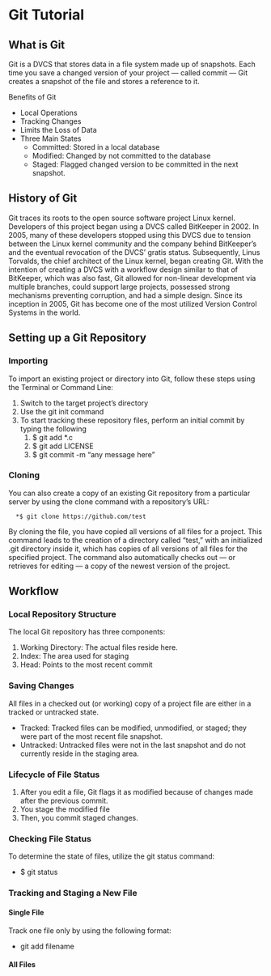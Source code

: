 # Git Tutorial

## What is Git
Git is a DVCS that stores data in a file system made up of snapshots. Each time you save a changed version of your project — called commit — Git creates a snapshot of the file and stores a reference to it.

Benefits of Git
* Local Operations
* Tracking Changes
* Limits the Loss of Data
* Three Main States
    * Committed: Stored in a local database
    * Modified: Changed by not committed to the database
    * Staged: Flagged changed version to be committed in the next snapshot.

## History of Git
Git traces its roots to the open source software project Linux kernel. Developers of this project began using a DVCS called BitKeeper in 2002. In 2005, many of these developers stopped using this DVCS due to tension between the Linux kernel community and the company behind BitKeeper’s and the eventual revocation of the DVCS’ gratis status. Subsequently, Linus Torvalds, the chief architect of the Linux kernel, began creating Git. With the intention of creating a DVCS with a workflow design similar to that of BitKeeper, which was also fast, Git allowed for non-linear development via multiple branches, could support large projects, possessed strong mechanisms preventing corruption, and had a simple design. Since its inception in 2005, Git has become one of the most utilized Version Control Systems in the world.

## Setting up a Git Repository
### Importing
To import an existing project or directory into Git, follow these steps using the Terminal or Command Line:
1. Switch to the target project’s directory
2. Use the git init command
3. To start tracking these repository files, perform an initial commit by typing the following
      1. $ git add *.c
      2. $ git add LICENSE
      3. $ git commit -m “any message here”
### Cloning
You can also create a copy of an existing Git repository from a particular server by using the clone command with a repository’s URL:
      
      *$ git clone https://github.com/test

By cloning the file, you have copied all versions of all files for a project. This command leads to the creation of a directory called “test,” with an initialized .git directory inside it, which has copies of all versions of all files for the specified project. The command also automatically checks out — or retrieves for editing — a copy of the newest version of the project.

## Workflow
### Local Repository Structure
The local Git repository has three components:
   1. Working Directory: The actual files reside here.
   2. Index: The area used for staging
   3. Head: Points to the most recent commit
### Saving Changes
All files in a checked out (or working) copy of a project file are either in a tracked or untracked state.
   * Tracked: Tracked files can be modified, unmodified, or staged; they were part of the most recent file snapshot.
   * Untracked: Untracked files were not in the last snapshot and do not currently reside in the staging area.
### Lifecycle of File Status
1. After you edit a file, Git flags it as modified because of changes made after the previous commit.
2. You stage the modified file
3. Then, you commit staged changes.

### Checking File Status
To determine the state of files, utilize the git status command:
   * $ git status
 ### Tracking and Staging a New File
 #### Single File
 Track one file only by using the following format:
   * git add filename
#### All Files
